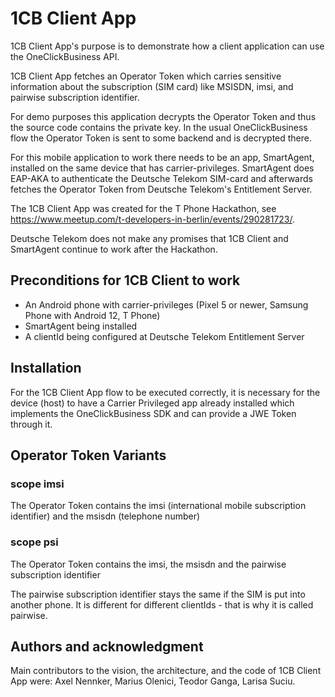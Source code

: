 # 1CB Client App

1CB Client App's purpose is to demonstrate how a client application can use the OneClickBusiness API. 

1CB Client App fetches an Operator Token which carries sensitive information about the subscription (SIM card) like MSISDN, imsi, and pairwise subscription identifier.

For demo purposes this application decrypts the Operator Token and thus the source code contains the private key.
In the usual OneClickBusiness flow the Operator Token is sent to some backend and is decrypted there.

For this mobile application to work there needs to be an app, SmartAgent, installed on the same device that has carrier-privileges.
SmartAgent does EAP-AKA to authenticate the Deutsche Telekom SIM-card and afterwards fetches the Operator Token from Deutsche Telekom's Entitlement Server.

The 1CB Client App was created for the T Phone Hackathon, see https://www.meetup.com/t-developers-in-berlin/events/290281723/.

Deutsche Telekom does not make any promises that 1CB Client and SmartAgent continue to work after the Hackathon.

## Preconditions for 1CB Client to work

- An Android phone with carrier-privileges (Pixel 5 or newer, Samsung Phone with Android 12, T Phone)
- SmartAgent being installed
- A clientId being configured at Deutsche Telekom Entitlement Server

## Installation

For the 1CB Client App flow to be executed correctly, it is necessary for the device (host) to have
a Carrier Privileged app already installed which implements the OneClickBusiness SDK and can provide a JWE Token through it.

## Operator Token Variants

### scope imsi
The Operator Token contains the imsi (international mobile subscription identifier) and the msisdn (telephone number)

### scope psi
The Operator Token contains the imsi, the msisdn and the pairwise subscription identifier

The pairwise subscription identifier stays the same if the SIM is put into another phone.
It is different for different clientIds - that is why it is called pairwise.


## Authors and acknowledgment
Main contributors to the vision, the architecture, and the code of 1CB Client App
were: Axel Nennker, Marius Olenici, Teodor Ganga, Larisa Suciu.

